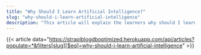 ```yaml
---
title: "Why Should I Learn Artificial Intelligence?"
slug: "why-should-i-learn-artificial-intelligence"
description: "This article will explain the learners why should I learn artificial intelligence and different ways and learning frameworks that I have personally applied to my knowledge."
---
```


{{< article data="https://strapiblogdboptimized.herokuapp.com/api/articles?populate=*&filters[slug][$eq]=why-should-i-learn-artificial-intelligence" >}}
